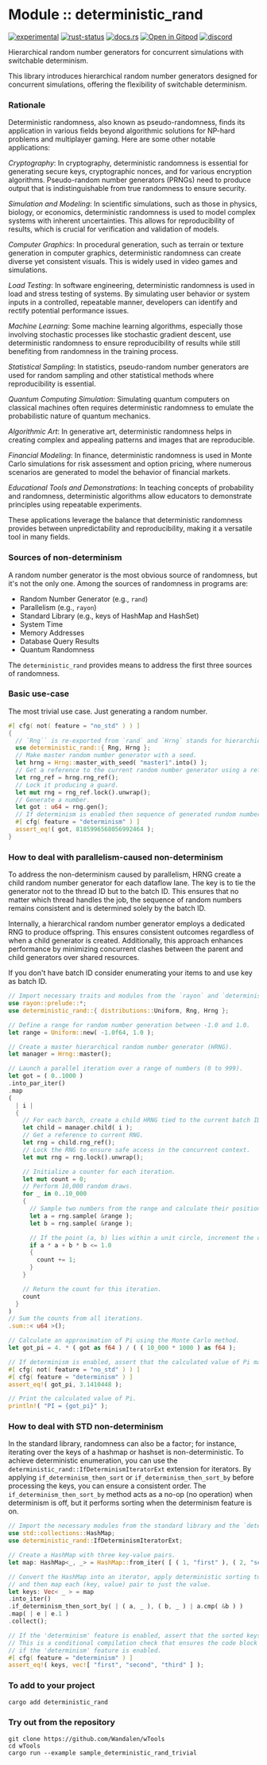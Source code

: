 # Module :: deterministic_rand

<!-- {{# generate.module_header{} #}} -->
<!--{ generate.module_header.start() }-->
 [![experimental](https://raster.shields.io/static/v1?label=&message=experimental&color=orange)](https://github.com/emersion/stability-badges#experimental) [![rust-status](https://github.com/Wandalen/wTools/actions/workflows/module_deterministic_rand_push.yml/badge.svg)](https://github.com/Wandalen/wTools/actions/workflows/module_deterministic_rand_push.yml) [![docs.rs](https://img.shields.io/docsrs/deterministic_rand?color=e3e8f0&logo=docs.rs)](https://docs.rs/deterministic_rand) [![Open in Gitpod](https://raster.shields.io/static/v1?label=try&message=online&color=eee&logo=gitpod&logoColor=eee)](https://gitpod.io/#RUN_PATH=.,SAMPLE_FILE=module%2Fmove%2Fdeterministic_rand%2Fexamples%2Fdeterministic_rand_trivial.rs,RUN_POSTFIX=--example%20module%2Fmove%2Fdeterministic_rand%2Fexamples%2Fdeterministic_rand_trivial.rs/https://github.com/Wandalen/wTools) [![discord](https://img.shields.io/discord/872391416519737405?color=eee&logo=discord&logoColor=eee&label=ask)](https://discord.gg/m3YfbXpUUY)
<!--{ generate.module_header.end }-->

Hierarchical random number generators for concurrent simulations with switchable determinism.

This library introduces hierarchical random number generators designed for concurrent simulations, offering the flexibility of switchable determinism.

### Rationale

Deterministic randomness, also known as pseudo-randomness, finds its application in various fields beyond algorithmic solutions for NP-hard problems and multiplayer gaming. Here are some other notable applications:

*Cryptography*: In cryptography, deterministic randomness is essential for generating secure keys, cryptographic nonces, and for various encryption algorithms. Pseudo-random number generators (PRNGs) need to produce output that is indistinguishable from true randomness to ensure security.

*Simulation and Modeling*: In scientific simulations, such as those in physics, biology, or economics, deterministic randomness is used to model complex systems with inherent uncertainties. This allows for reproducibility of results, which is crucial for verification and validation of models.

*Computer Graphics*: In procedural generation, such as terrain or texture generation in computer graphics, deterministic randomness can create diverse yet consistent visuals. This is widely used in video games and simulations.

*Load Testing*: In software engineering, deterministic randomness is used in load and stress testing of systems. By simulating user behavior or system inputs in a controlled, repeatable manner, developers can identify and rectify potential performance issues.

*Machine Learning*: Some machine learning algorithms, especially those involving stochastic processes like stochastic gradient descent, use deterministic randomness to ensure reproducibility of results while still benefiting from randomness in the training process.

*Statistical Sampling*: In statistics, pseudo-random number generators are used for random sampling and other statistical methods where reproducibility is essential.

*Quantum Computing Simulation*: Simulating quantum computers on classical machines often requires deterministic randomness to emulate the probabilistic nature of quantum mechanics.

*Algorithmic Art*: In generative art, deterministic randomness helps in creating complex and appealing patterns and images that are reproducible.

*Financial Modeling*: In finance, deterministic randomness is used in Monte Carlo simulations for risk assessment and option pricing, where numerous scenarios are generated to model the behavior of financial markets.

*Educational Tools and Demonstrations*: In teaching concepts of probability and randomness, deterministic algorithms allow educators to demonstrate principles using repeatable experiments.

These applications leverage the balance that deterministic randomness provides between unpredictability and reproducibility, making it a versatile tool in many fields.

### Sources of non-determinism

A random number generator is the most obvious source of randomness, but it's not the only one. Among the sources of randomness in programs are:

- Random Number Generator (e.g., `rand`)
- Parallelism (e.g., `rayon`)
- Standard Library (e.g., keys of HashMap and HashSet)
- System Time
- Memory Addresses
- Database Query Results
- Quantum Randomness

The `deterministic_rand` provides means to address the first three sources of randomness.

### Basic use-case

The most trivial use case. Just generating a random number.

```rust
#[ cfg( not( feature = "no_std" ) ) ]
{
  // `Rng`` is re-exported from `rand` and `Hrng` stands for hierarchical random number generators.
  use deterministic_rand::{ Rng, Hrng };
  // Make master random number generator with a seed.
  let hrng = Hrng::master_with_seed( "master1".into() );
  // Get a reference to the current random number generator using a reference counter and mutex.
  let rng_ref = hrng.rng_ref();
  // Lock it producing a guard.
  let mut rng = rng_ref.lock().unwrap();
  // Generate a number.
  let got : u64 = rng.gen();
  // If determinism is enabled then sequence of generated rundom numbers will be the same.
  #[ cfg( feature = "determinism" ) ]
  assert_eq!( got, 8185996568056992464 );
}
```

### How to deal with parallelism-caused non-determinism

To address the non-determinism caused by parallelism, HRNG create a child random number generator for each dataflow lane. The key is to tie the generator not to the thread ID but to the batch ID. This ensures that no matter which thread handles the job, the sequence of random numbers remains consistent and is determined solely by the batch ID.

Internally, a hierarchical random number generator employs a dedicated RNG to produce offspring. This ensures consistent outcomes regardless of when a child generator is created. Additionally, this approach enhances performance by minimizing concurrent clashes between the parent and child generators over shared resources.

If you don't have batch ID consider enumerating your items to and use key as batch ID.

```rust
// Import necessary traits and modules from the `rayon` and `deterministic_rand` crates.
use rayon::prelude::*;
use deterministic_rand::{ distributions::Uniform, Rng, Hrng };

// Define a range for random number generation between -1.0 and 1.0.
let range = Uniform::new( -1.0f64, 1.0 );

// Create a master hierarchical random number generator (HRNG).
let manager = Hrng::master();

// Launch a parallel iteration over a range of numbers (0 to 999).
let got = ( 0..1000 )
.into_par_iter()
.map
(
  | i |
  {
    // For each barch, create a child HRNG tied to the current batch ID.
    let child = manager.child( i );
    // Get a reference to current RNG.
    let rng = child.rng_ref();
    // Lock the RNG to ensure safe access in the concurrent context.
    let mut rng = rng.lock().unwrap();

    // Initialize a counter for each iteration.
    let mut count = 0;
    // Perform 10,000 random draws.
    for _ in 0..10_000
    {
      // Sample two numbers from the range and calculate their positions.
      let a = rng.sample( &range );
      let b = rng.sample( &range );

      // If the point (a, b) lies within a unit circle, increment the count.
      if a * a + b * b <= 1.0
      {
        count += 1;
      }
    }

    // Return the count for this iteration.
    count
  }
)
// Sum the counts from all iterations.
.sum::< u64 >();

// Calculate an approximation of Pi using the Monte Carlo method.
let got_pi = 4. * ( got as f64 ) / ( ( 10_000 * 1000 ) as f64 );

// If determinism is enabled, assert that the calculated value of Pi matches the expected result.
#[ cfg( not( feature = "no_std" ) ) ]
#[ cfg( feature = "determinism" ) ]
assert_eq!( got_pi, 3.1410448 );

// Print the calculated value of Pi.
println!( "PI = {got_pi}" );
```

### How to deal with STD non-determinism

In the standard library, randomness can also be a factor; for instance, iterating over the keys of a hashmap or hashset is non-deterministic. To achieve deterministic enumeration, you can use the `deterministic_rand::IfDeterminismIteratorExt` extension for iterators. By applying `if_determinism_then_sort` or `if_determinism_then_sort_by` before processing the keys, you can ensure a consistent order. The `if_determinism_then_sort_by` method acts as a no-op (no operation) when determinism is off, but it performs sorting when the determinism feature is on.

```rust
// Import the necessary modules from the standard library and the `deterministic_rand` crate.
use std::collections::HashMap;
use deterministic_rand::IfDeterminismIteratorExt;

// Create a HashMap with three key-value pairs.
let map: HashMap<_, _> = HashMap::from_iter( [ ( 1, "first" ), ( 2, "second" ), ( 3, "third" ) ] );

// Convert the HashMap into an iterator, apply deterministic sorting to the keys,
// and then map each (key, value) pair to just the value.
let keys: Vec< _ > = map
.into_iter()
.if_determinism_then_sort_by( | ( a, _ ), ( b, _ ) | a.cmp( &b ) )
.map( | e | e.1 )
.collect();

// If the 'determinism' feature is enabled, assert that the sorted keys match the expected order.
// This is a conditional compilation check that ensures the code block is compiled and run only
// if the 'determinism' feature is enabled.
#[ cfg( feature = "determinism" ) ]
assert_eq!( keys, vec![ "first", "second", "third" ] );
```

### To add to your project

```bash
cargo add deterministic_rand
```

### Try out from the repository

``` shell test
git clone https://github.com/Wandalen/wTools
cd wTools
cargo run --example sample_deterministic_rand_trivial
```
